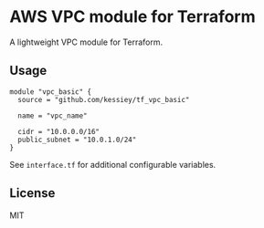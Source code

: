 # AWS VPC module for Terraform

A lightweight VPC module for Terraform.

## Usage

```hcl
module "vpc_basic" {
  source = "github.com/kessiey/tf_vpc_basic"

  name = "vpc_name"

  cidr = "10.0.0.0/16"
  public_subnet = "10.0.1.0/24"
}
```

See `interface.tf` for additional configurable variables.

## License

MIT

